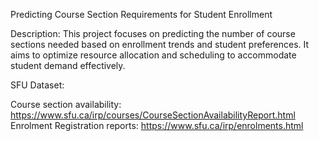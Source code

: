 Predicting Course Section Requirements for Student Enrollment

Description: This project focuses on predicting the number of course sections needed based on enrollment trends and student preferences. It aims to optimize resource allocation and scheduling to accommodate student demand effectively.

SFU Dataset:

Course section availability: https://www.sfu.ca/irp/courses/CourseSectionAvailabilityReport.html
Enrolment Registration reports: https://www.sfu.ca/irp/enrolments.html